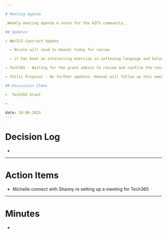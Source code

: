 ```yaml
---

# Meeting Agenda

_Weekly meeting agenda & notes for the AIFS community._

## Updates

- WW/ICS Contract Update

  - Nicole will send to Heenal today for review

  - it has been an interesting exercise in softening language and balancing needs/freedoms in the contract language

- Tech365 - Waiting for the grant admins to review and confirm the results of the voting round

- Chiliz Proposal - No further updates. Heenal will follow up this week.

## Discussion Items

-  Tech365 Grant

- 

date: 18-06-2025
---
```


# Decision Log

- 

---

# Action Items

- Michelle connect with Shanny re setting up a meeting for Tech365

---

# Minutes

- 	
